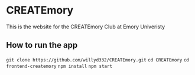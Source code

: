 # CREATEmory
This is the website for the CREATEmory Club at Emory Univeristy

## How to run the app

`git clone https://github.com/willyd332/CREATEmory.git`
`cd CREATEmory`
`cd frontend-createmory`
`npm install`
`npm start`
